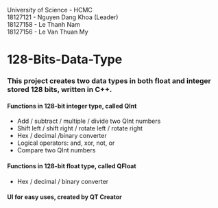 University of Science - HCMC  
18127121 - Nguyen Dang Khoa (Leader)  
18127158 - Le Thanh Nam  
18127156 - Le Van Thuan My  
# 128-Bits-Data-Type
### This project creates two data types in both float and integer stored 128 bits, written in C++.

#### Functions in 128-bit integer type, called QInt
+ Add / subtract / multiple / divide two QInt numbers
+ Shift left / shift right / rotate left / rotate right 
+ Hex / decimal /binary converter
+ Logical operators: and, xor, not, or 
+ Compare two QInt numbers

#### Functions in 128-bit float type, called QFloat
+ Hex / decimal / binary converter

#### UI for easy uses, created by QT Creator

